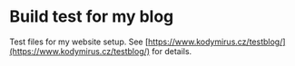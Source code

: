 # Build test for my blog

Test files for my website setup. See [https://www.kodymirus.cz/testblog/](https://www.kodymirus.cz/testblog/) for details.
